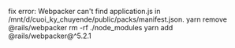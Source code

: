 
fix error: Webpacker can't find application.js in /mnt/d/cuoi_ky_chuyende/public/packs/manifest.json. 
yarn remove @rails/webpacker
rm -rf ./node_modules
yarn add @rails/webpacker@^5.2.1
